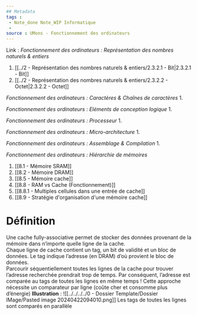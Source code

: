 ```yaml
---
## Metadata
tags : 
 - Note_done Note_WIP Informatique
 - 
source : UMons - Fonctionnement des ordinateurs
---
```


Link :
_Fonctionnement des ordinateurs : Représentation des nombres naturels & entiers_
1. [[../2 - Représentation des nombres naturels & entiers/2.3.2.1 - Bit|2.3.2.1 - Bit]]
2. [[../2 - Représentation des nombres naturels & entiers/2.3.2.2 - Octet|2.3.2.2 - Octet]]

_Fonctionnement des ordinateurs : Caractères & Chaînes de caractères_
1.

_Fonctionnement des ordinateurs : Eléments de conception logique_
1.

_Fonctionnement des ordinateurs : Processeur_
1.

_Fonctionnement des ordinateurs : Micro-architecture_
1.

_Fonctionnement des ordinateurs : Assemblage & Compilation_
1.

_Fonctionnement des ordinateurs : Hiérarchie de mémoires_
1. [[8.1 - Mémoire SRAM]]
2. [[8.2 - Mémoire DRAM]]
3. [[8.5 - Mémoire cache]]
4. [[8.8 - RAM vs Cache (Fonctionnement)]]
5. [[8.8.1 - Multiples cellules dans une entrée de cache]]
6. [[8.9 - Stratégie d'organisation d'une mémoire cache]]

# Définition
Une cache fully-associative permet de stocker des données provenant de la mémoire dans n’importe quelle ligne de la cache.
\
Chaque ligne de cache contient un tag, un bit de validité et un bloc de données. Le tag indique l’adresse (en DRAM) d’où provient le bloc de données. 
\
Parcourir séquentiellement toutes les lignes de la cache pour trouver l’adresse recherchée prendrait trop de temps. Par conséquent, l’adresse est comparée au tags de toutes les lignes en même temps ! Cette approche nécessite un comparateur par ligne (coûte cher et consomme plus d’énergie)
**Illustration** : ![[../../../../0 - Dossier Template/Dossier IMage/Pasted image 20240422094010.png]]
Les tags de toutes les lignes sont comparés en parallèle